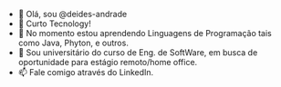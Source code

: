 - 👋 Olá, sou @deides-andrade
- 👀 Curto Tecnology!
- 🌱 No momento estou aprendendo Linguagens de Programação tais como Java, Phyton, e outros.
- 💞️ Sou universitário do curso de Eng. de SoftWare, em busca de oportunidade para estágio remoto/home office.
- 📫 Fale comigo através do LinkedIn.

<!---
deides-andrade/deides-andrade is a ✨ special ✨ repository because its `README.md` (this file) appears on your GitHub profile.
You can click the Preview link to take a look at your changes.
--->

